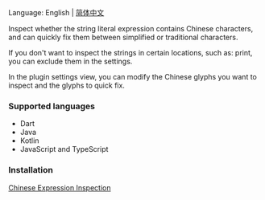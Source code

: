 Language: English | [简体中文](./README_zh.md)

Inspect whether the string literal expression contains Chinese characters, and can quickly fix them between simplified or traditional characters.

If you don't want to inspect the strings in certain locations, such as: print, you can exclude them in the settings.

In the plugin settings view, you can modify the Chinese glyphs you want to inspect and the glyphs to quick fix.

### Supported languages
- Dart
- Java
- Kotlin
- JavaScript and TypeScript

### Installation
[Chinese Expression Inspection](https://plugins.jetbrains.com/plugin/26834-chinese-expression-inspection)